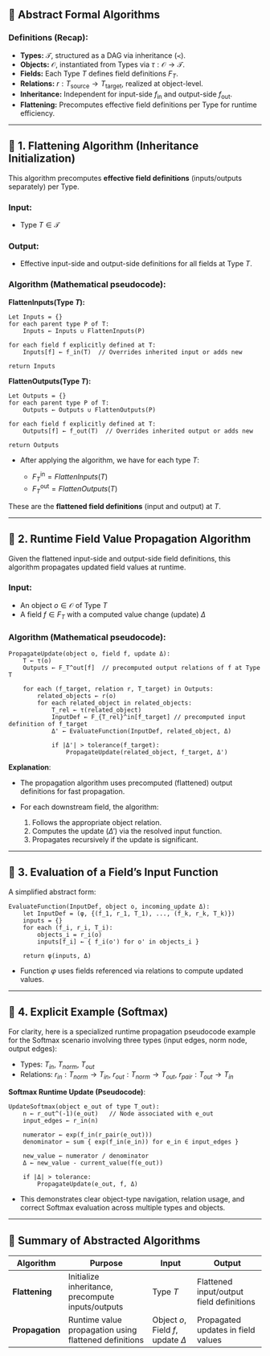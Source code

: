 ## 📐 **Abstract Formal Algorithms**

### Definitions (Recap):

* **Types:** $\mathcal{T}$, structured as a DAG via inheritance $(\prec)$.
* **Objects:** $\mathcal{O}$, instantiated from Types via $\tau:\mathcal{O}\to\mathcal{T}$.
* **Fields:** Each Type $T$ defines field definitions $F_T$.
* **Relations:** $r : T_{\text{source}} \to T_{\text{target}}$, realized at object-level.
* **Inheritance:** Independent for input-side $f_{\text{in}}$ and output-side $f_{\text{out}}$.
* **Flattening:** Precomputes effective field definitions per Type for runtime efficiency.

---

## 🚩 **1. Flattening Algorithm (Inheritance Initialization)**

This algorithm precomputes **effective field definitions** (inputs/outputs separately) per Type.

### Input:

* Type $T \in \mathcal{T}$

### Output:

* Effective input-side and output-side definitions for all fields at Type $T$.

### Algorithm (Mathematical pseudocode):

**FlattenInputs(Type $T$):**

```
Let Inputs = {}
for each parent type P of T:
    Inputs ← Inputs ∪ FlattenInputs(P)

for each field f explicitly defined at T:
    Inputs[f] ← f_in(T)  // Overrides inherited input or adds new

return Inputs
```

**FlattenOutputs(Type $T$):**

```
Let Outputs = {}
for each parent type P of T:
    Outputs ← Outputs ∪ FlattenOutputs(P)

for each field f explicitly defined at T:
    Outputs[f] ← f_out(T)  // Overrides inherited output or adds new

return Outputs
```

* After applying the algorithm, we have for each type $T$:

    * $F_{T}^{\text{in}} = FlattenInputs(T)$
    * $F_{T}^{\text{out}} = FlattenOutputs(T)$

These are the **flattened field definitions** (input and output) at $T$.

---

## 🚩 **2. Runtime Field Value Propagation Algorithm**

Given the flattened input-side and output-side field definitions, this algorithm propagates updated field values at runtime.

### Input:

* An object $o \in \mathcal{O}$ of Type $T$
* A field $f \in F_T$ with a computed value change (update) $\Delta$

### Algorithm (Mathematical pseudocode):

```
PropagateUpdate(object o, field f, update Δ):
    T ← τ(o)
    Outputs ← F_T^out[f]  // precomputed output relations of f at Type T

    for each (f_target, relation r, T_target) in Outputs:
        related_objects ← r(o)
        for each related_object in related_objects:
            T_rel ← τ(related_object)
            InputDef ← F_{T_rel}^in[f_target] // precomputed input definition of f_target
            Δ' ← EvaluateFunction(InputDef, related_object, Δ)
            
            if |Δ'| > tolerance(f_target):
                PropagateUpdate(related_object, f_target, Δ')
```

**Explanation**:

* The propagation algorithm uses precomputed (flattened) output definitions for fast propagation.
* For each downstream field, the algorithm:

    1. Follows the appropriate object relation.
    2. Computes the update ($\Delta'$) via the resolved input function.
    3. Propagates recursively if the update is significant.

---

## 🚩 **3. Evaluation of a Field’s Input Function**

A simplified abstract form:

```
EvaluateFunction(InputDef, object o, incoming_update Δ):
    let InputDef = (φ, {(f_1, r_1, T_1), ..., (f_k, r_k, T_k)})
    inputs = {}
    for each (f_i, r_i, T_i):
        objects_i = r_i(o)
        inputs[f_i] ← { f_i(o') for o' in objects_i }

    return φ(inputs, Δ)
```

* Function $φ$ uses fields referenced via relations to compute updated values.

---

## 🚩 **4. Explicit Example (Softmax)**

For clarity, here is a specialized runtime propagation pseudocode example for the Softmax scenario involving three types (input edges, norm node, output edges):

* Types: $T_{in}$, $T_{norm}$, $T_{out}$
* Relations: $r_{in}: T_{norm}\to T_{in}$, $r_{out}: T_{norm}\to T_{out}$, $r_{pair}: T_{out}\to T_{in}$

**Softmax Runtime Update (Pseudocode)**:

```
UpdateSoftmax(object e_out of type T_out):
    n ← r_out^(-1)(e_out)   // Node associated with e_out
    input_edges ← r_in(n)

    numerator ← exp(f_in(r_pair(e_out)))
    denominator ← sum { exp(f_in(e_in)) for e_in ∈ input_edges }

    new_value ← numerator / denominator
    Δ ← new_value - current_value(f(e_out))

    if |Δ| > tolerance:
        PropagateUpdate(e_out, f, Δ)
```

* This demonstrates clear object-type navigation, relation usage, and correct Softmax evaluation across multiple types and objects.

---

## 🚩 **Summary of Abstracted Algorithms**

| Algorithm       | Purpose                                               | Input                                  | Output                                   |
| --------------- | ----------------------------------------------------- | -------------------------------------- | ---------------------------------------- |
| **Flattening**  | Initialize inheritance, precompute inputs/outputs     | Type $T$                               | Flattened input/output field definitions |
| **Propagation** | Runtime value propagation using flattened definitions | Object $o$, Field $f$, update $\Delta$ | Propagated updates in field values       |
